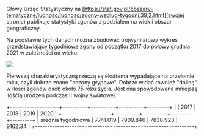 Główy Urząd Statystyczny na
[https://stat.gov.pl/obszary-tematyczne/ludnosc/ludnosc/zgony-wedlug-tygodni,39,2.html](swojej stronie)
publikuje statystyki zgonów z podziałem na wiek i obszar geograficzny.

Na podstawie tych danych można zbudować trójwymiarowy wykres przedstawiający
tygodniowe zgony od początku 2017 do połowy grudnia 2021 w zależności od wieku.

![](plot.gif)

Pierwszą charakterystyczną rzeczą są ekstrema wypadające na przełomie roku, czyli
dobrze znane "sezony grypowe". Dobrze widać również "dolinę" w ilości zgonów osób
około 75 roku życia. Jest ona spowodowana mniejszą ilośćią urodzeń podczas
II wojny światowej.

+--------------------+----------+----------+----------+---------+
|                    | 2017     | 2018     | 2019     | 2020    |
+--------------------+----------+----------+----------+---------+
| średnia tygodniowa | 7741.019 | 7909.846 | 7838.923 | 9162.34 |
+--------------------+----------+----------+----------+---------+